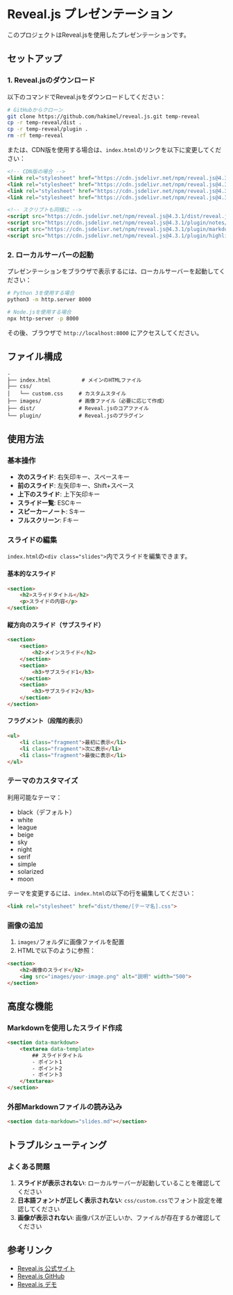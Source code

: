 # Reveal.js プレゼンテーション

このプロジェクトはReveal.jsを使用したプレゼンテーションです。

## セットアップ

### 1. Reveal.jsのダウンロード

以下のコマンドでReveal.jsをダウンロードしてください：

```bash
# GitHubからクローン
git clone https://github.com/hakimel/reveal.js.git temp-reveal
cp -r temp-reveal/dist .
cp -r temp-reveal/plugin .
rm -rf temp-reveal
```

または、CDN版を使用する場合は、`index.html`のリンクを以下に変更してください：

```html
<!-- CDN版の場合 -->
<link rel="stylesheet" href="https://cdn.jsdelivr.net/npm/reveal.js@4.3.1/dist/reset.css">
<link rel="stylesheet" href="https://cdn.jsdelivr.net/npm/reveal.js@4.3.1/dist/reveal.css">
<link rel="stylesheet" href="https://cdn.jsdelivr.net/npm/reveal.js@4.3.1/dist/theme/black.css">
<link rel="stylesheet" href="https://cdn.jsdelivr.net/npm/reveal.js@4.3.1/plugin/highlight/monokai.css">

<!-- スクリプトも同様に -->
<script src="https://cdn.jsdelivr.net/npm/reveal.js@4.3.1/dist/reveal.js"></script>
<script src="https://cdn.jsdelivr.net/npm/reveal.js@4.3.1/plugin/notes/notes.js"></script>
<script src="https://cdn.jsdelivr.net/npm/reveal.js@4.3.1/plugin/markdown/markdown.js"></script>
<script src="https://cdn.jsdelivr.net/npm/reveal.js@4.3.1/plugin/highlight/highlight.js"></script>
```

### 2. ローカルサーバーの起動

プレゼンテーションをブラウザで表示するには、ローカルサーバーを起動してください：

```bash
# Python 3を使用する場合
python3 -m http.server 8000

# Node.jsを使用する場合
npx http-server -p 8000
```

その後、ブラウザで `http://localhost:8000` にアクセスしてください。

## ファイル構成

```
.
├── index.html          # メインのHTMLファイル
├── css/
│   └── custom.css     # カスタムスタイル
├── images/            # 画像ファイル（必要に応じて作成）
├── dist/              # Reveal.jsのコアファイル
└── plugin/            # Reveal.jsのプラグイン
```

## 使用方法

### 基本操作

- **次のスライド**: 右矢印キー、スペースキー
- **前のスライド**: 左矢印キー、Shift+スペース
- **上下のスライド**: 上下矢印キー
- **スライド一覧**: ESCキー
- **スピーカーノート**: Sキー
- **フルスクリーン**: Fキー

### スライドの編集

`index.html`の`<div class="slides">`内でスライドを編集できます。

#### 基本的なスライド
```html
<section>
    <h2>スライドタイトル</h2>
    <p>スライドの内容</p>
</section>
```

#### 縦方向のスライド（サブスライド）
```html
<section>
    <section>
        <h2>メインスライド</h2>
    </section>
    <section>
        <h3>サブスライド1</h3>
    </section>
    <section>
        <h3>サブスライド2</h3>
    </section>
</section>
```

#### フラグメント（段階的表示）
```html
<ul>
    <li class="fragment">最初に表示</li>
    <li class="fragment">次に表示</li>
    <li class="fragment">最後に表示</li>
</ul>
```

### テーマのカスタマイズ

利用可能なテーマ：
- black（デフォルト）
- white
- league
- beige
- sky
- night
- serif
- simple
- solarized
- moon

テーマを変更するには、`index.html`の以下の行を編集してください：
```html
<link rel="stylesheet" href="dist/theme/[テーマ名].css">
```

### 画像の追加

1. `images/`フォルダに画像ファイルを配置
2. HTMLで以下のように参照：
```html
<section>
    <h2>画像のスライド</h2>
    <img src="images/your-image.png" alt="説明" width="500">
</section>
```

## 高度な機能

### Markdownを使用したスライド作成

```html
<section data-markdown>
    <textarea data-template>
        ## スライドタイトル
        - ポイント1
        - ポイント2
        - ポイント3
    </textarea>
</section>
```

### 外部Markdownファイルの読み込み

```html
<section data-markdown="slides.md"></section>
```

## トラブルシューティング

### よくある問題

1. **スライドが表示されない**: ローカルサーバーが起動していることを確認してください
2. **日本語フォントが正しく表示されない**: `css/custom.css`でフォント設定を確認してください
3. **画像が表示されない**: 画像パスが正しいか、ファイルが存在するか確認してください

## 参考リンク

- [Reveal.js 公式サイト](https://revealjs.com/)
- [Reveal.js GitHub](https://github.com/hakimel/reveal.js)
- [Reveal.js デモ](https://revealjs.com/demo/)
